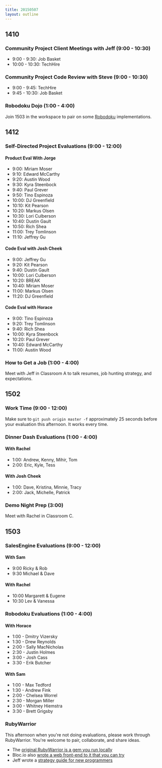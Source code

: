 ```yaml
---
title: 20150507
layout: outline
---
```


## 1410

### Community Project Client Meetings with Jeff (9:00 - 10:30)

* 9:00 - 9:30: Job Basket
* 10:00 - 10:30: TechHire

### Community Project Code Review with Steve (9:00 - 10:30)

* 9:00 - 9:45: TechHire
* 9:45 - 10:30: Job Basket

### Robodoku Dojo (1:00 - 4:00)

Join 1503 in the workspace to pair on some [Robodoku](https://github.com/turingschool/challenges/blob/master/robodoku.markdown) implementations.

## 1412

### Self-Directed Project Evaluations (9:00 - 12:00)

#### Product Eval With Jorge

* 9:00: Miriam Moser
* 9:10: Edward McCarthy
* 9:20: Austin Wood
* 9:30: Kyra Steenbock
* 9:40: Paul Grever
* 9:50: Tino Espinoza
* 10:00: DJ Greenfield
* 10:10: Kit Pearson
* 10:20: Markus Olsen
* 10:30: Lori Culberson
* 10:40: Dustin Gault
* 10:50: Rich Shea
* 11:00: Trey Tomlinson
* 11:10: Jeffrey Gu

#### Code Eval with Josh Cheek

* 9:00: Jeffrey Gu
* 9:20: Kit Pearson
* 9:40: Dustin Gault
* 10:00: Lori Culberson
* 10:20: BREAK
* 10:40: Miriam Moser
* 11:00: Markus Olsen
* 11:20: DJ Greenfield

#### Code Eval with Horace

* 9:00: Tino Espinoza
* 9:20: Trey Tomlinson
* 9:40: Rich Shea
* 10:00: Kyra Steenbock
* 10:20: Paul Grever
* 10:40: Edward McCarthy
* 11:00: Austin Wood

### How to Get a Job (1:00 - 4:00)

Meet with Jeff in Classroom A to talk resumes, job hunting strategy, and expectations.

## 1502

### Work Time (9:00 - 12:00)

Make sure to `git push origin master -f` approximately 25 seconds before your evaluation this afternoon. It works every time.

### Dinner Dash Evaluations (1:00 - 4:00)

#### With Rachel

* 1:00: Andrew, Kenny, Mihir, Tom
* 2:00: Eric, Kyle, Tess

#### With Josh Cheek

* 1:00: Dave, Kristina, Minnie, Tracy
* 2:00: Jack, Michelle, Patrick

### Demo Night Prep (3:00)

Meet with Rachel in Classroom C. 

## 1503

### SalesEngine Evaluations (9:00 - 12:00)

#### With Sam

* 9:00 Ricky & Rob
* 9:30 Michael & Dave

#### With Rachel

* 10:00 Margarett & Eugene
* 10:30 Lev & Vanessa

### Robodoku Evaluations (1:00 - 4:00)

#### With Horace

* 1:00 - Dmitry Vizersky
* 1:30 - Drew Reynolds
* 2:00 - Sally MacNicholas
* 2:30 - Justin Holmes
* 3:00 - Josh Cass
* 3:30 - Erik Butcher

#### With Sam

* 1:00 - Max Tedford
* 1:30 - Andrew Fink
* 2:00 - Chelsea Worrel
* 2:30 - Morgan Miller
* 3:00 - Whitney Hiemstra
* 3:30 - Brett Grigsby

### RubyWarrior

This afternoon when you're not doing evaluations, please work through RubyWarrior. You're welcome to pair, collaborate,
and share ideas.

* The [original RubyWarrior is a gem you run locally](https://github.com/ryanb/ruby-warrior)
* Bloc.io also [wrote a web front-end to it that you can try](https://www.bloc.io/ruby-warrior/#/)
* Jeff wrote a [strategy guide for new programmers](http://tutorials.jumpstartlab.com/projects/ruby_warrior.html)
